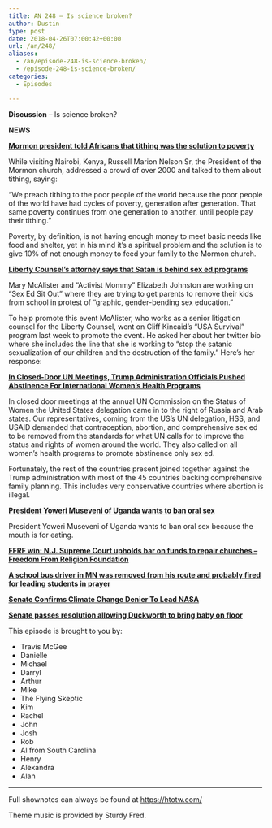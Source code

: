 ```yaml
---
title: AN 248 – Is science broken?
author: Dustin
type: post
date: 2018-04-26T07:00:42+00:00
url: /an/248/
aliases:
  - /an/episode-248-is-science-broken/
  - /episode-248-is-science-broken/
categories:
  - Episodes

---
```

<div id="buzzsprout-player-10552861"></div><script src="https://www.buzzsprout.com/1983601/10552861-episode-248-is-science-broken.js?container_id=buzzsprout-player-10552861&player=small" type="text/javascript" charset="utf-8"></script>

<!--more-->

**Discussion** &#8211; Is science broken?

**NEWS**

<a href="https://www.rawstory.com/2018/04/op-mormon-leader-tells-crowd-africa-tithing-will-break-cycle-poverty/" target="_blank" rel="noopener"><b>Mormon president told Africans that tithing was the solution to poverty</b></a>

While visiting Nairobi, Kenya, Russell Marion Nelson Sr, the President of the Mormon church, addressed a crowd of over 2000 and talked to them about tithing, saying:

“We preach tithing to the poor people of the world because the poor people of the world have had cycles of poverty, generation after generation. That same poverty continues from one generation to another, until people pay their tithing.”

Poverty, by definition, is not having enough money to meet basic needs like food and shelter, yet in his mind it’s a spiritual problem and the solution is to give 10% of not enough money to feed your family to the Mormon church.

<a href="http://www.rightwingwatch.org/post/liberty-counsel-attorney-says-satan-and-his-minions-are-behind-public-school-sex-ed-programs/" target="_blank" rel="noopener"><b>Liberty Counsel&#8217;s attorney says that Satan is behind sex ed programs</b></a>

Mary McAlister and “Activist Mommy” Elizabeth Johnston are working on “Sex Ed Sit Out” where they are trying to get parents to remove their kids from school in protest of “graphic, gender-bending sex education.”

To help promote this event McAlister, who works as a senior litigation counsel for the Liberty Counsel, went on Cliff Kincaid’s “USA Survival” program last week to promote the event. He asked her about her twitter bio where she includes the line that she is working to “stop the satanic sexualization of our children and the destruction of the family.” Here’s her response:

<a href="https://www.buzzfeed.com/emaoconnor/un-meeting-trump-administration-abstinence" target="_blank" rel="noopener"><b>In Closed-Door UN Meetings, Trump Administration Officials Pushed Abstinence For International Women’s Health Programs</b></a>

In closed door meetings at the annual UN Commission on the Status of Women the United States delegation came in to the right of Russia and Arab states. Our representatives, coming from the US’s UN delegation, HSS, and USAID demanded that contraception, abortion, and comprehensive sex ed to be removed from the standards for what UN calls for to improve the status and rights of women around the world. They also called on all women’s health programs to promote abstinence only sex ed.

Fortunately, the rest of the countries present joined together against the Trump administration with most of the 45 countries backing comprehensive family planning. This includes very conservative countries where abortion is illegal.

<a href="http://www.dailymail.co.uk/news/article-5627507/Ugandan-president-Yoweri-Museveni-says-wants-ban-oral-sex-mouth-eating.html" target="_blank" rel="noopener"><b>President Yoweri Museveni of Uganda wants to ban oral sex</b></a>

President Yoweri Museveni of Uganda wants to ban oral sex because the mouth is for eating.

<a href="https://ffrf.org/news/news-releases/item/32188-ffrf-win-n-j-supreme-court-upholds-bar-on-funds-to-repair-churches" target="_blank" rel="noopener"><b>FFRF win: N.J. Supreme Court upholds bar on funds to repair churches &#8211; Freedom From Religion Foundation</b></a>

<a href="http://kstp.com/news/twin-cities-school-bus-driver-removed-leading-prayer-quality-care-transportation-removed-george-nathaniel-nasha-shkola/4874378/?cat=12196" target="_blank" rel="noopener"><b>A school bus driver in MN was removed from his route and probably fired for leading students in prayer</b></a>

<a href="https://www.yahoo.com/news/senate-confirms-climate-change-denier-184241292.html" target="_blank" rel="noopener"><b>Senate Confirms Climate Change Denier To Lead NASA</b></a>

<a href="http://thehill.com/blogs/floor-action/senate/383842-senate-passes-resolution-allowing-duckworth-to-bring-baby-on-floor" target="_blank" rel="noopener"><b>Senate passes resolution allowing Duckworth to bring baby on floor</b></a>

This episode is brought to you by:

* Travis McGee  
* Danielle  
* Michael  
* Darryl  
* Arthur  
* Mike  
* The Flying Skeptic  
* Kim  
* Rachel  
* John  
* Josh  
* Rob  
* Al from South Carolina  
* Henry  
* Alexandra  
* Alan

<hr width="500" />

Full shownotes can always be found at <https://htotw.com/>  

Theme music is provided by Sturdy Fred.